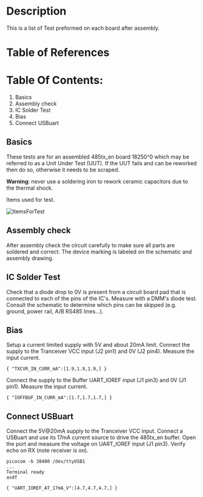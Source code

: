 # Description

This is a list of Test preformed on each board after assembly.

# Table of References


# Table Of Contents:

1. Basics
2. Assembly check
3. IC Solder Test
4. Bias
5. Connect USBuart


## Basics

These tests are for an assembled 485tx_en board 18250^0 which may be referred to as a Unit Under Test (UUT). If the UUT fails and can be reworked then do so, otherwise it needs to be scraped. 

__Warning__: never use a soldering iron to rework ceramic capacitors due to the thermal shock.

Items used for test.

![ItemsForTest](./18250_ItemsUsedForTest.jpg "Items used for test")

## Assembly check

After assembly check the circuit carefully to make sure all parts are soldered and correct. The device marking is labeled on the schematic and assembly drawing.


## IC Solder Test

Check that a diode drop to 0V is present from a circuit board pad that is connected to each of the pins of the IC's. Measure with a DMM's diode test. Consult the schematic to determine which pins can be skipped (e.g. ground, power rail, A/B RS485 lines...).


## Bias

Setup a current limited supply with 5V and about 20mA limit. Connect the supply to the Tranceiver VCC input (J2 pin1) and 0V (J2 pin4). Measure the input current.

``` 
{ "TXCVR_IN_CURR_mA":[1.9,1.9,1.9,] }
``` 

Connect the supply to the Buffer UART_IOREF input (J1 pin3) and 0V (J1 pin1). Measure the input current.

``` 
{ "IOFFBUF_IN_CURR_mA":[1.7,1.7,1.7,] }
``` 

## Connect USBuart 

Connect the 5V@20mA supply to the Tranceiver VCC input. Connect a USBuart and use its 17mA current source to drive the 485tx_en buffer. Open the port and measure the voltage on UART_IOREF input (J1 pin3). Verify echo on RX (note receiver is on).

```
picocom -b 38400 /dev/ttyUSB1
...
Terminal ready
asdf
```

``` 
{ "UART_IOREF_AT_17mA_V":[4.7,4.7,4.7,] }
``` 


